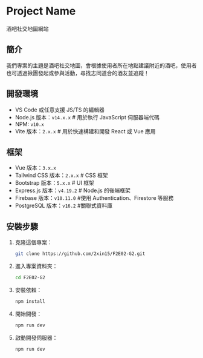 # Project Name 
酒吧社交地圖網站

## 簡介
我們專案的主題是酒吧社交地圖，會根據使用者所在地點建議附近的酒吧，使用者也可透過揪團發起或參與活動，尋找志同道合的酒友並追蹤！

## 開發環境
- VS Code 或任意支援 JS/TS 的編輯器
- Node.js 版本：`v14.x.x`  # 用於執行 JavaScript 伺服器端代碼
- NPM: `v10.x`
- Vite 版本：`2.x.x`  # 用於快速構建和開發 React 或 Vue 應用

## 框架
- Vue 版本：`3.x.x`
- Tailwind CSS 版本：`2.x.x`  # CSS 框架
- Bootstrap 版本：`5.x.x`  # UI 框架
- Express.js 版本：`v4.19.2` # Node.js 的後端框架
- Firebase 版本：`v10.11.0`  #使用 Authentication、Firestore 等服務
- PostgreSQL 版本：`v16.2`  #關聯式資料庫

## 安裝步驟
1. 克隆這個專案：
    ```bash
    git clone https://github.com/2xin15/F2E02-G2.git
    ```
2. 進入專案資料夾：
    ```bash
    cd F2E02-G2
    ```
3. 安裝依賴：
    ```bash
    npm install
    ```
4. 開始開發：
    ```bash
    npm run dev
    ```
5. 啟動開發伺服器：
    ```bash
    npm run dev
    ```

